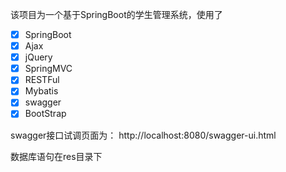 该项目为一个基于SpringBoot的学生管理系统，使用了

- [x] SpringBoot
- [x] Ajax
- [x] jQuery
- [x] SpringMVC
- [x] RESTFul
- [x] Mybatis
- [x] swagger
- [x] BootStrap

swagger接口试调页面为：
http://localhost:8080/swagger-ui.html

数据库语句在res目录下